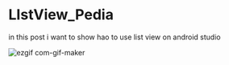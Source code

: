 # LIstView_Pedia

in this post i want to show hao to use list view on android studio


![ezgif com-gif-maker](https://user-images.githubusercontent.com/74686491/144955310-5e2efaaa-4537-4cd6-afd5-491281322233.gif)
